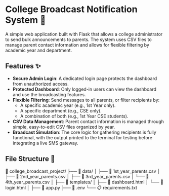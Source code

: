 # College Broadcast Notification System 📢

A simple web application built with Flask that allows a college administrator to send bulk announcements to parents. The system uses CSV files to manage parent contact information and allows for flexible filtering by academic year and department.

## Features ✨

- **Secure Admin Login**: A dedicated login page protects the dashboard from unauthorized access.
- **Protected Dashboard**: Only logged-in users can view the dashboard and use the broadcasting features.
- **Flexible Filtering**: Send messages to all parents, or filter recipients by:
  - A specific academic year (e.g., 1st Year only).
  - A specific department (e.g., CSE only).
  - A combination of both (e.g., 1st Year CSE students).
- **CSV Data Management**: Parent contact information is managed through simple, easy-to-edit CSV files organized by year.
- **Broadcast Simulation**: The core logic for gathering recipients is fully functional, with the output printed to the terminal for testing before integrating a live SMS gateway.


## File Structure 📂
📁 college_broadcast_project/
├── 📁 data/
│   ├── 📄 1st_year_parents.csv
│   ├── 📄 2nd_year_parents.csv
│   ├── 📄 3rd_year_parents.csv
│   └── 📄 4th_year_parents.csv
│
├── 📁 templates/
│   ├── 📄 dashboard.html
│   └── 📄 login.html
│
├── 🐍 app.py
├── 🔑 .env
└── 📋 requirements.txt
